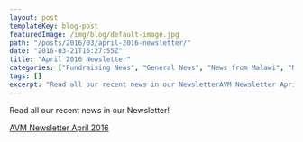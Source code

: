 ```yaml
---
layout: post
templateKey: blog-post
featuredImage: /img/blog/default-image.jpg
path: "/posts/2016/03/april-2016-newsletter/"
date: "2016-03-21T16:27:55Z"
title: "April 2016 Newsletter"
categories: ["Fundraising News", "General News", "News from Malawi", "News from the UK", "Newsletters", "Projects", "Reports"]
tags: []
excerpt: "Read all our recent news in our NewsletterAVM Newsletter April 2016"
---
```


Read all our recent news in our Newsletter!

[AVM Newsletter April 2016](https://f000.backblazeb2.com/file/avm-wp-uploads/2016/03/AVM-Newsletter-April-2016.pdf)